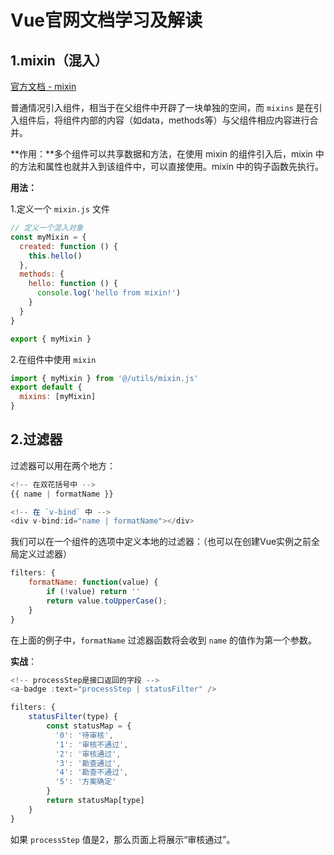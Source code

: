 # Vue官网文档学习及解读

## 1.mixin（混入）

[官方文档 - mixin](https://cn.vuejs.org/v2/guide/mixins.html)

普通情况引入组件，相当于在父组件中开辟了一块单独的空间，而 `mixins` 是在引入组件后，将组件内部的内容（如data，methods等）与父组件相应内容进行合并。

**作用：**多个组件可以共享数据和方法，在使用 mixin 的组件引入后，mixin 中的方法和属性也就并入到该组件中，可以直接使用。mixin 中的钩子函数先执行。

**用法：**

1.定义一个 `mixin.js` 文件

```js
// 定义一个混入对象
const myMixin = {
  created: function () {
    this.hello()
  },
  methods: {
    hello: function () {
      console.log('hello from mixin!')
    }
  }
}

export { myMixin }
```

2.在组件中使用 `mixin`

```js
import { myMixin } from '@/utils/mixin.js'
export default {
  mixins: [myMixin]
}
```

## 2.过滤器

过滤器可以用在两个地方：

```js
<!-- 在双花括号中 -->
{{ name | formatName }}

<!-- 在 `v-bind` 中 -->
<div v-bind:id="name | formatName"></div>
```

我们可以在一个组件的选项中定义本地的过滤器：（也可以在创建Vue实例之前全局定义过滤器）

```JavaScript
filters: {
    formatName: function(value) {
        if (!value) return ''
        return value.toUpperCase();
    }
}
```

在上面的例子中，`formatName` 过滤器函数将会收到 `name` 的值作为第一个参数。

**实战**：

```js
<!-- processStep是接口返回的字段 -->
<a-badge :text="processStep | statusFilter" />

filters: {
    statusFilter(type) {
        const statusMap = {
          '0': '待审核',
          '1': '审核不通过',
          '2': '审核通过',
          '3': '勘查通过',
          '4': '勘查不通过',
          '5': '方案确定'
        }
        return statusMap[type]
    }
}
```

如果 `processStep` 值是2，那么页面上将展示“审核通过”。
